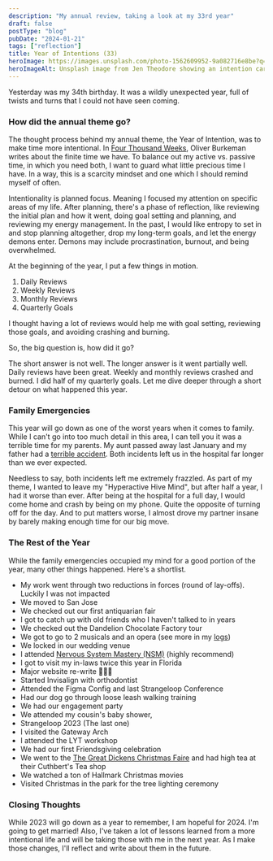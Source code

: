 ```yaml
---
description: "My annual review, taking a look at my 33rd year"
draft: false
postType: "blog"
pubDate: "2024-01-21"
tags: ["reflection"]
title: Year of Intentions (33)
heroImage: https://images.unsplash.com/photo-1562609952-9a082716e8be?q=80&w=2370&auto=format&fit=crop&ixlib=rb-4.0.3&ixid=M3wxMjA3fDB8MHxwaG90by1wYWdlfHx8fGVufDB8fHx8fA%3D%3D
heroImageAlt: Unsplash image from Jen Theodore showing an intention card
---
```


Yesterday was my 34th birthday. It was a wildly unexpected year, full of twists and turns that I could not have seen coming.

### How did the annual theme go?

The thought process behind my annual theme, the Year of Intention, was to make time more intentional. In [Four Thousand Weeks](/curation/books/2022-02-21-four-thousand-weeks), Oliver Burkeman writes about the finite time we have. To balance out my active vs. passive time, in which you need both, I want to guard what little precious time I have. In a way, this is a scarcity mindset and one which I should remind myself of often.

Intentionality is planned focus. Meaning I focused my attention on specific areas of my life. After planning, there's a phase of reflection, like reviewing the initial plan and how it went, doing goal setting and planning, and reviewing my energy management. In the past, I would like entropy to set in and stop planning altogether, drop my long-term goals, and let the energy demons enter. Demons may include procrastination, burnout, and being overwhelmed.

At the beginning of the year, I put a few things in motion.

1. Daily Reviews
2. Weekly Reviews
3. Monthly Reviews
4. Quarterly Goals

I thought having a lot of reviews would help me with goal setting, reviewing those goals, and avoiding crashing and burning.

So, the big question is, how did it go?

The short answer is not well. The longer answer is it went partially well. Daily reviews have been great. Weekly and monthly reviews crashed and burned. I did half of my quarterly goals. Let me dive deeper through a short detour on what happened this year.

### Family Emergencies

This year will go down as one of the worst years when it comes to family. While I can't go into too much detail in this area, I can tell you it was a terrible time for my parents. My aunt passed away last January and my father had a [terrible accident](/blog/2023-08-11-hospital-vibes). Both incidents left us in the hospital far longer than we ever expected. 

Needless to say, both incidents left me extremely frazzled. As part of my theme, I wanted to leave my "Hyperactive Hive Mind", but after half a year, I had it worse than ever. After being at the hospital for a full day, I would come home and crash by being on my phone. Quite the opposite of turning off for the day. And to put matters worse, I almost drove my partner insane by barely making enough time for our big move.

### The Rest of the Year

While the family emergencies occupied my mind for a good portion of the year, many other things happened. Here's a shortlist.

- My work went through two reductions in forces (round of lay-offs). Luckily I was not impacted
- We moved to San Jose
- We checked out our first antiquarian fair
- I got to catch up with old friends who I haven't talked to in years
- We checked out the Dandelion Chocolate Factory tour
- We got to go to 2 musicals and an opera (see more in my [logs](/curation/log/2023))
- We locked in our wedding venue
- I attended [Nervous System Mastery (NSM)](https://nsmastery.com/) (highly recommend)
- I got to visit my in-laws twice this year in Florida
- Major website re-write 🧑🏽‍💻
- Started Invisalign with orthodontist
- Attended the Figma Config and last Strangeloop Conference
- Had our dog go through loose leash walking training
- We had our engagement party
- We attended my cousin's baby shower, 
- Strangeloop 2023 (The last one)
- I visited the Gateway Arch
- I attended the LYT workshop
- We had our first Friendsgiving celebration
- We went to the [The Great Dickens Christmas Faire](https://dickensfair.com/general-information/) and had high tea at their Cuthbert's Tea shop 
- We watched a ton of Hallmark Christmas movies
- Visited Christmas in the park for the tree lighting ceremony

### Closing Thoughts

While 2023 will go down as a year to remember, I am hopeful for 2024. I'm going to get married! Also, I've taken a lot of lessons learned from a more intentional life and will be taking those with me in the next year. As I make those changes, I'll reflect and write about them in the future.
